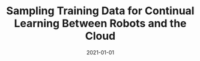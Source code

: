 ---
title: "Sampling Training Data for Continual Learning Between Robots and the Cloud"
collection: publications
permalink: /publication/2021-01-01-Sampling-Training-Data-for-Continual-Learning-Between-Robots-and-the-Cloud
date: 2021-01-01
venue: 'ISER 2020 -- Experimental Robotics'
link: 'https://doi.org/10.1145/2486001'
paperurl: '/files/papers/iser20-harvestnet.pdf'
citation: ' S Chinchali,  E Pergament,  M Nakanoya,  E Cidon,  E Zhang,  D Bharadia,  M Pavone,  S Katti, '
---